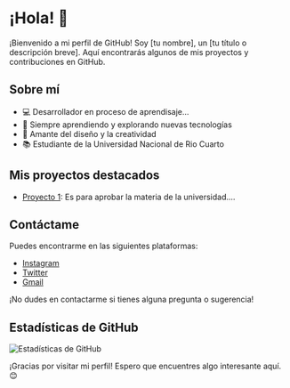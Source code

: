 # ¡Hola! 👋

¡Bienvenido a mi perfil de GitHub! Soy [tu nombre], un [tu título o descripción breve]. Aquí encontrarás algunos de mis proyectos y contribuciones en GitHub.

## Sobre mí

- 💻 Desarrollador en proceso de aprendisaje...
- 🌱 Siempre aprendiendo y explorando nuevas tecnologías
- 🎨 Amante del diseño y la creatividad
- 📚 Estudiante de la Universidad Nacional de Rio Cuarto

## Mis proyectos destacados

- [Proyecto 1](enlace_al_proyecto_1): Es para aprobar la materia de la universidad....

## Contáctame

Puedes encontrarme en las siguientes plataformas:

- [Instagram](https://www.instagram.com/lucasmonsalvo9/)
- [Twitter](https://twitter.com/monsalvolucas9)
- [Gmail](monsalvolucas9@gmail.com)

¡No dudes en contactarme si tienes alguna pregunta o sugerencia!

## Estadísticas de GitHub

![Estadísticas de GitHub]()

¡Gracias por visitar mi perfil! Espero que encuentres algo interesante aquí. 😊

